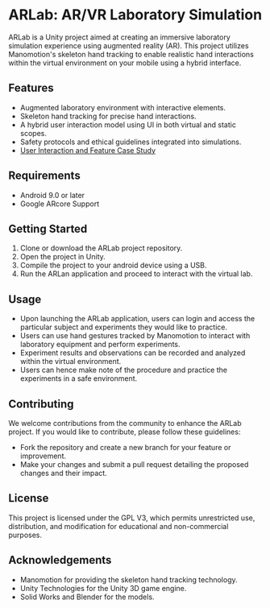 # ARLab: AR/VR Laboratory Simulation

ARLab is a Unity project aimed at creating an immersive laboratory simulation experience using augmented reality (AR). This project utilizes Manomotion's skeleton hand tracking to enable realistic hand interactions within the virtual environment on your mobile using a hybrid interface.

## Features
- Augmented laboratory environment with interactive elements.
- Skeleton hand tracking for precise hand interactions.
- A hybrid user interaction model using UI in both virtual and static scopes.
- Safety protocols and ethical guidelines integrated into simulations.
- [User Interaction and Feature Case Study](https://www.figma.com/file/wkA369YlD60cHgtbznRgNK/ARLab?type=design&node-id=0%3A1&mode=design&t=bKASUBZ8B3gNZZ8d-1)

## Requirements
- Android 9.0 or later
- Google ARcore Support

## Getting Started
1. Clone or download the ARLab project repository.
2. Open the project in Unity.
3. Compile the project to your android device using a USB.
4. Run the ARLan application and proceed to interact with the virtual lab.

## Usage
- Upon launching the ARLab application, users can login and access the particular subject and experiments they would like to practice.
- Users can use hand gestures tracked by Manomotion to interact with laboratory equipment and perform experiments.
- Experiment results and observations can be recorded and analyzed within the virtual environment.
- Users can hence make note of the procedure and practice the experiments in a safe environment.

## Contributing
We welcome contributions from the community to enhance the ARLab project. If you would like to contribute, please follow these guidelines:
- Fork the repository and create a new branch for your feature or improvement.
- Make your changes and submit a pull request detailing the proposed changes and their impact.

## License
This project is licensed under the GPL V3, which permits unrestricted use, distribution, and modification for educational and non-commercial purposes.

## Acknowledgements
- Manomotion for providing the skeleton hand tracking technology.
- Unity Technologies for the Unity 3D game engine.
- Solid Works and Blender for the models.

